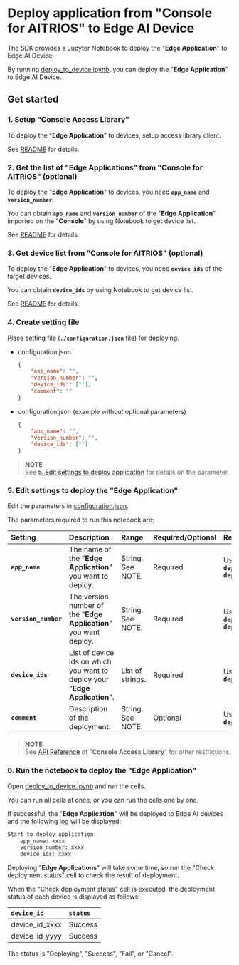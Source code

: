 # Deploy application from "**Console for AITRIOS**" to Edge AI Device

The SDK provides a Jupyter Notebook to deploy the "**Edge Application**" to Edge AI Device.

By running [deploy_to_device.ipynb](./deploy_to_device.ipynb), you can deploy the "**Edge Application**" to Edge AI Device.

## Get started

### 1. Setup "**Console Access Library**"
To deploy the "**Edge Application**" to devices, setup access library client.

See [README](./../../_common/set_up_console_client/README.md) for details.

### 2. Get the list of "**Edge Applications**" from "**Console for AITRIOS**" (optional)

To deploy the "**Edge Application**" to devices, you need **`app_name`** and **`version_number`**.

You can obtain **`app_name`** and **`version_number`** of the "**Edge Application**" imported on the "**Console**" by using Notebook to get device list.

See [README](./../../4_prepare_application/get_application_list/README.md) for details. 

### 3. Get device list from "**Console for AITRIOS**" (optional)

To deploy the "**Edge Application**" to devices, you need **`device_ids`** of the target devices.

You can obtain **`device_ids`** by using Notebook to get device list.

See [README](./../../4_prepare_application/get_device_list/README.md) for details.

### 4. Create setting file
Place setting file (**`./configuration.json`** file) for deploying.
- configuration.json
    ```json
	{
		"app_name": "",
		"version_number": "",
		"device_ids": [""],
		"comment": ""
	}
    ```

- configuration.json (example without optional parameters)
    ```json
	{
		"app_name": "",
		"version_number": "",
		"device_ids": [""]
	}
    ```

> **NOTE**<br>
> See [5. Edit settings to deploy application](#5-edit-settings-to-deploy-the-edge-application) for details on the parameter.

### 5. Edit settings to deploy the "**Edge Application**"

Edit the parameters in [configuration.json](./configuration.json).

The parameters required to run this notebook are:

|Setting|Description|Range|Required/Optional|Remarks
|:--|:--|:--|:--|:--|
|**`app_name`**|The name of the "**Edge Application**" you want to deploy.|String. See NOTE.|Required|Used for "**Console Access Library**" API: <br> **`deployment.deployment.Deployment.deploy_device_app`** <br> **`deployment.deployment.Deployment.get_device_app_deploys`**|
|**`version_number`**|The version number of the "**Edge Application**" you want deploy.|String. See NOTE.|Required|Used for "**Console Access Library**" API: <br> **`deployment.deployment.Deployment.deploy_device_app`** <br> **`deployment.deployment.Deployment.get_device_app_deploys`**|
|**`device_ids`**|List of device ids on which you want to deploy your "**Edge Application**".|List of strings.|Required|Used for "**Console Access Library**" API: <br> **`deployment.deployment.Deployment.deploy_device_app`**|
|**`comment`**|Description of the deployment.|String. See NOTE.|Optional|Used for "**Console Access Library**" API: <br> **`deployment.deployment.Deployment.deploy_device_app`**|

> **NOTE**<br>
> See [API Reference](https://developer.aitrios.sony-semicon.com/en/edge-ai-sensing/guides/) of "**Console Access Library**" for other restrictions.

### 6. Run the notebook to deploy the "**Edge Application**"

Open [deploy_to_device.ipynb](./deploy_to_device.ipynb) and run the cells.

You can run all cells at once, or you can run the cells one by one.

If successful, the "**Edge Application**" will be deployed to Edge AI devices and the following log will be displayed:

```bash
Start to deploy application. 
	app_name: xxxx
	version_number: xxxx
	device_ids: xxxx
```

Deploying "**Edge Applications**" will take some time, so run the "Check deployment status" cell to check the result of deployment.

When the "Check deployment status" cell is executed, the deployment status of each device is displayed as follows:

|**`device_id`**| **`status`** |
|:--|:--|
|device_id_xxxx|Success|
|device_id_yyyy|Success|

The status is "Deploying", "Success", "Fail", or "Cancel".
